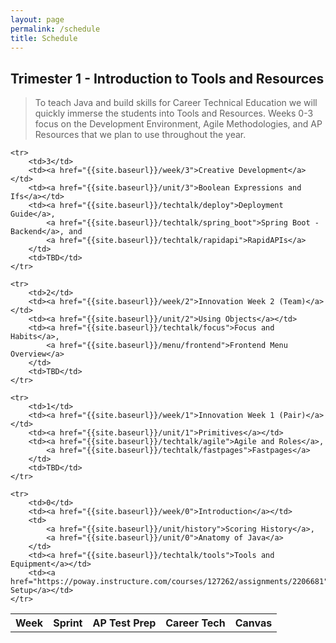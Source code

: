 ```yaml
---
layout: page
permalink: /schedule
title: Schedule
---
```

## Trimester 1 - Introduction to Tools and Resources
> To teach Java and build skills for Career Technical Education we will quickly immerse the students into Tools and Resources.  Weeks 0-3 focus on the Development Environment,  Agile Methodologies, and AP Resources that we plan to use throughout the year.  

<table>
    <tr>
     <th>Week</th>
     <th>Sprint</th>
     <th>AP Test Prep</th>
     <th>Career Tech</th>
     <th>Canvas</th>
    </tr>

    <tr>
        <td>3</td>
        <td><a href="{{site.baseurl}}/week/3">Creative Development</a></td>
        <td><a href="{{site.baseurl}}/unit/3">Boolean Expressions and Ifs</a></td>
        <td><a href="{{site.baseurl}}/techtalk/deploy">Deployment Guide</a>,
            <a href="{{site.baseurl}}/techtalk/spring_boot">Spring Boot - Backend</a>, and
            <a href="{{site.baseurl}}/techtalk/rapidapi">RapidAPIs</a>
        </td>
        <td>TBD</td>
    </tr>

    <tr>
        <td>2</td>
        <td><a href="{{site.baseurl}}/week/2">Innovation Week 2 (Team)</a></td>
        <td><a href="{{site.baseurl}}/unit/2">Using Objects</a></td>
        <td><a href="{{site.baseurl}}/techtalk/focus">Focus and Habits</a>, 
            <a href="{{site.baseurl}}/menu/frontend">Frontend Menu Overview</a>
        </td>
        <td>TBD</td>
    </tr>

    <tr>
        <td>1</td>
        <td><a href="{{site.baseurl}}/week/1">Innovation Week 1 (Pair)</a></td>
        <td><a href="{{site.baseurl}}/unit/1">Primitives</a></td>
        <td><a href="{{site.baseurl}}/techtalk/agile">Agile and Roles</a>, 
            <a href="{{site.baseurl}}/techtalk/fastpages">Fastpages</a>
        </td> 
        <td>TBD</td>
    </tr>
    
    <tr>
        <td>0</td>
        <td><a href="{{site.baseurl}}/week/0">Introduction</a></td>
        <td>
            <a href="{{site.baseurl}}/unit/history">Scoring History</a>,
            <a href="{{site.baseurl}}/unit/0">Anatomy of Java</a>
        </td>
        <td><a href="{{site.baseurl}}/techtalk/tools">Tools and Equipment</a></td>
        <td><a href="https://poway.instructure.com/courses/127262/assignments/2206681">Tool Setup</a></td>
    </tr>
    
</table>

<!-- 
<table>
    <tr>
     <th>Week</th>
     <th>Sprint</th>
     <th>AP Test Prep</th>
     <th>Career Tech</th>
     <th>Canvas</th>
    </tr>

    <tr>
        <td>10</td>
        <td><a href=""></a>Analytics</td>
        <td><a href="">Recursion</a></td>
        <td><a href="https://github.com/nighthawkcoders/nighthawk_csa/wiki/Tri-2:-Tech-Talk-7-Sorts">Intro to Sorts</a></td>
        <td>TBD</td>
    </tr>

    <tr>
        <td>9</td>
        <td><a href=""></a>Algorithms with Polymorphism</td>
        <td><a href="">Inheritance</a></td>
        <td><a href="https://csa.nighthawkcodingsociety.com/mvc/fibonacci">Algorithms 3 ways</a></td>
        <td>TBD</td>
    </tr>

    <tr>
        <td>8</td>
        <td><a href=""></a>Images</td>
        <td><a href="">2D Array</a></td>
        <td><a href="https://csa.nighthawkcodingsociety.com/starters/image">Managing Images in Java</a></td>
        <td>TBD</td>
    </tr>

    <tr>
        <td>7</td>
        <td><a href="">Class/Object Operations</a></td>
        <td><a href="">ArrayList</a></td>
        <td><a href="https://github.com/nighthawkcoders/nighthawk_csa/wiki/Tri-2:-Tech-Talk-5-Data-Ops">Data Ops</a></td>
        <td>TBD</td>
    </tr>

    <tr>
        <td>6</td>
        <td><a href="">String/Object Operations</a></td>
        <td><a href="https://apstudents.collegeboard.org/courses/ap-computer-science-a/free-response-questions-by-year">Exam FRQs</a>,
            <a href="">Array</a>
        </td>
        <td><a href="https://github.com/nighthawkcoders/nighthawk_csa/wiki/Tri-2:-Tech-Talk-4---String-Ops">String Ops</a></td>
        <td>TBD</td>
    </tr>

    <tr>
        <td>5</td>
        <td><a href="">Test Driven Results</a></td>
        <td><a href="">Writing Classes</a></td>
        <td><a href="{{site.baseurl}}/techtalk/spring_thymeleaf">Spring Thymeleaf - Frontend</a></td>
        <td>TBD</td>
    </tr>

    <tr>
        <td>4</td>
        <td><a href="">Vision/Prototype Development</a></td>
        <td><a href="">Iteration</a></td>
        <td><a href="{{site.baseurl}}/data/overview">APIs and Data</a></td>
        <td>TBD</td>
    </tr>
-->
